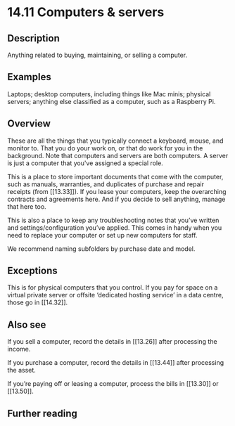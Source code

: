 # 14.11 Computers & servers

## Description

Anything related to buying, maintaining, or selling a computer.

## Examples

Laptops; desktop computers, including things like Mac minis; physical servers; anything else classified as a computer, such as a Raspberry Pi.

## Overview

These are all the things that you typically connect a keyboard, mouse, and monitor to. That you do your work on, or that do work for you in the background. Note that computers and servers are both computers. A server is just a computer that you've assigned a special role.

This is a place to store important documents that come with the computer, such as manuals, warranties, and duplicates of purchase and repair receipts (from [[13.33]]). If you lease your computers, keep the overarching contracts and agreements here. And if you decide to sell anything, manage that here too.

This is also a place to keep any troubleshooting notes that you’ve written and settings/configuration you’ve applied. This comes in handy when you need to replace your computer or set up new computers for staff.

We recommend naming subfolders by purchase date and model.

## Exceptions

This is for physical computers that you control. If you pay for space on a virtual private server or offsite ‘dedicated hosting service’ in a data centre, those go in [[14.32]].

## Also see

If you sell a computer, record the details in [[13.26]] after processing the income.

If you purchase a computer, record the details in [[13.44]] after processing the asset.

If you’re paying off or leasing a computer, process the bills in [[13.30]] or [[13.50]].

## Further reading

